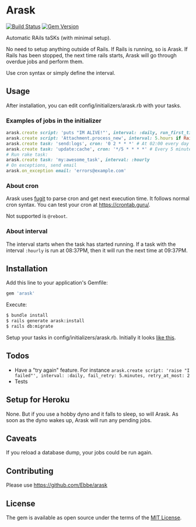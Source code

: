 # Arask
[![Build Status](https://travis-ci.org/Ebbe/arask.svg?branch=master)](https://travis-ci.org/Ebbe/arask)
[![Gem Version](https://badge.fury.io/rb/arask.svg)](https://badge.fury.io/rb/arask)

Automatic RAils taSKs (with minimal setup).

No need to setup anything outside of Rails. If Rails is running, so is Arask. If Rails has been stopped, the next time rails starts, Arask will go through overdue jobs and perform them.

Use cron syntax or simply define the interval.

## Usage
After installation, you can edit config/initializers/arask.rb with your tasks.

### Examples of jobs in the initializer
```ruby
arask.create script: 'puts "IM ALIVE!"', interval: :daily, run_first_time: true
arask.create script: 'Attachment.process_new', interval: 5.hours if Rails.env.production?
arask.create task: 'send:logs', cron: '0 2 * * *' # At 02:00 every day
arask.create task: 'update:cache', cron: '*/5 * * * *' # Every 5 minutes
# Run rake task:
arask.create task: 'my:awesome_task', interval: :hourly
# On exceptions, send email
arask.on_exception email: 'errors@example.com'
```

### About cron
Arask uses [fugit](https://github.com/floraison/fugit) to parse cron and get next execution time. It follows normal cron syntax. You can test your cron at https://crontab.guru/.

Not supported is `@reboot`.

### About interval
The interval starts when the task has started running. If a task with the interval `:hourly` is run at 08:37PM, then it will run the next time at 09:37PM.

## Installation
Add this line to your application's Gemfile:
```ruby
gem 'arask'
```

Execute:
```bash
$ bundle install
$ rails generate arask:install
$ rails db:migrate
```

Setup your tasks in config/initializers/arask.rb. Initially it looks [like this](lib/arask/initialize.rb).

## Todos
* Have a "try again" feature. For instance `arask.create script: 'raise "I failed"', interval: :daily, fail_retry: 5.minutes, retry_at_most: 2`
* Tests

## Setup for Heroku
None. But if you use a hobby dyno and it falls to sleep, so will Arask. As soon as the dyno wakes up, Arask will run any pending jobs.

## Caveats
If you reload a database dump, your jobs could be run again.

## Contributing
Please use https://github.com/Ebbe/arask

## License
The gem is available as open source under the terms of the [MIT License](https://opensource.org/licenses/MIT).
